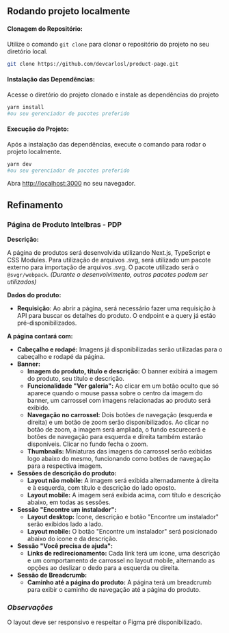 ## Rodando projeto localmente

#### Clonagem do Repositório:

Utilize o comando `git clone` para clonar o repositório do projeto no seu
diretório local.

```bash
git clone https://github.com/devcarlosl/product-page.git
```

#### Instalação das Dependências:

Acesse o diretório do projeto clonado e instale as dependências do projeto

```bash
yarn install
#ou seu gerenciador de pacotes preferido
```

#### Execução do Projeto:

Após a instalação das dependências, execute o comando para rodar o projeto
localmente.

```bash
yarn dev
#ou seu gerenciador de pacotes preferido
```

Abra [http://localhost:3000](http://localhost:3000) no seu navegador.

## Refinamento

### Página de Produto Intelbras - PDP

**Descrição:**

A página de produtos será desenvolvida utilizando Next.js, TypeScript e CSS Modules. Para utilização de arquivos .svg, será utilizado um pacote externo para importação de arquivos .svg. O pacote utilizado será o `@svgr/webpack`. _(Durante o desenvolvimento, outros pacotes podem ser utilizados)_

**Dados do produto:**

- **Requisição**: Ao abrir a página, será necessário fazer uma requisição à API para buscar os detalhes do produto. O endpoint e a query já estão pré-disponibilizados.

**A página contará com:**

- **Cabeçalho e rodapé:** Imagens já disponibilizadas serão utilizadas para o cabeçalho e rodapé da página.
- **Banner:**
  - **Imagem do produto, título e descrição:** O banner exibirá a imagem do produto, seu título e descrição.
  - **Funcionalidade "Ver galeria":** Ao clicar em um botão oculto que só aparece quando o mouse passa sobre o centro da imagem do banner, um carrossel com imagens relacionadas ao produto será exibido.
  - **Navegação no carrossel:** Dois botões de navegação (esquerda e direita) e um botão de zoom serão disponibilizados. Ao clicar no botão de zoom, a imagem será ampliada, o fundo escurecerá e botões de navegação para esquerda e direita também estarão disponíveis. Clicar no fundo fecha o zoom.
  - **Thumbnails:** Miniaturas das imagens do carrossel serão exibidas logo abaixo do mesmo, funcionando como botões de navegação para a respectiva imagem.
- **Sessões de descrição do produto:**
  - **Layout não mobile:** A imagem será exibida alternadamente à direita e à esquerda, com título e descrição do lado oposto.
  - **Layout mobile:** A imagem será exibida acima, com título e descrição abaixo, em todas as sessões.
- **Sessão "Encontre um instalador":**
  - **Layout desktop:** Ícone, descrição e botão "Encontre um instalador" serão exibidos lado a lado.
  - **Layout mobile:** O botão "Encontre um instalador" será posicionado abaixo do ícone e da descrição.
- **Sessão "Você precisa de ajuda":**
  - **Links de redirecionamento:** Cada link terá um ícone, uma descrição e um comportamento de carrossel no layout mobile, alternando as opções ao deslizar o dedo para a esquerda ou direita.
- **Sessão de Breadcrumb:**
  - **Caminho até a página do produto:** A página terá um breadcrumb para exibir o caminho de navegação até a página do produto.

### _Observações_

O layout deve ser responsivo e respeitar o Figma pré disponibilizado.

```

```
